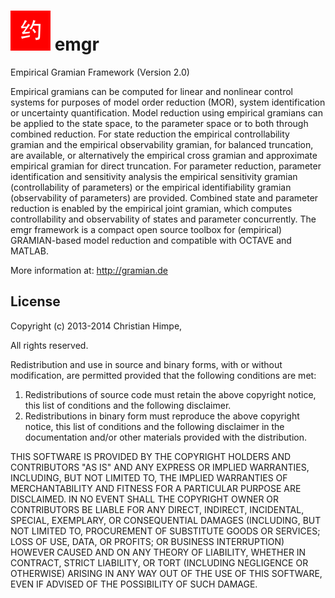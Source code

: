 ![emgr Logo](emgr.png) emgr
===========================
Empirical Gramian Framework (Version 2.0)

Empirical gramians can be computed for linear and nonlinear control systems for purposes of model order reduction (MOR), system identification or uncertainty quantification. 
Model reduction using empirical gramians can be applied to the state space, to the parameter space or to both through combined reduction. 
For state reduction the empirical controllability gramian and the empirical observability gramian, for balanced truncation, are available, or alternatively the empirical cross gramian and approximate empirical gramian for direct truncation. 
For parameter reduction, parameter identification and sensitivity analysis the empirical sensitivity gramian (controllability of parameters) or the empirical identifiability gramian (observability of parameters) are provided. 
Combined state and parameter reduction is enabled by the empirical joint gramian, which computes controllability and observability of states and parameter concurrently. 
The emgr framework is a compact open source toolbox for (empirical) GRAMIAN-based model reduction and compatible with OCTAVE and MATLAB. 

More information at: http://gramian.de

License
-------

Copyright (c) 2013-2014 Christian Himpe,

All rights reserved.

Redistribution and use in source and binary forms, with or without modification,
are permitted provided that the following conditions are met:

1. Redistributions of source code must retain the above copyright notice,
   this list of conditions and the following disclaimer.
2. Redistributions in binary form must reproduce the above copyright notice,
   this list of conditions and the following disclaimer in the documentation
   and/or other materials provided with the distribution.

THIS SOFTWARE IS PROVIDED BY THE COPYRIGHT HOLDERS AND CONTRIBUTORS "AS IS" AND
ANY EXPRESS OR IMPLIED WARRANTIES, INCLUDING, BUT NOT LIMITED TO, THE IMPLIED
WARRANTIES OF MERCHANTABILITY AND FITNESS FOR A PARTICULAR PURPOSE ARE DISCLAIMED.
IN NO EVENT SHALL THE COPYRIGHT OWNER OR CONTRIBUTORS BE LIABLE FOR ANY DIRECT,
INDIRECT, INCIDENTAL, SPECIAL, EXEMPLARY, OR CONSEQUENTIAL DAMAGES (INCLUDING, BUT
NOT LIMITED TO, PROCUREMENT OF SUBSTITUTE GOODS OR SERVICES; LOSS OF USE, DATA, OR
PROFITS; OR BUSINESS INTERRUPTION) HOWEVER CAUSED AND ON ANY THEORY OF LIABILITY,
WHETHER IN CONTRACT, STRICT LIABILITY, OR TORT (INCLUDING NEGLIGENCE OR OTHERWISE)
ARISING IN ANY WAY OUT OF THE USE OF THIS SOFTWARE, EVEN IF ADVISED OF THE POSSIBILITY
OF SUCH DAMAGE.
